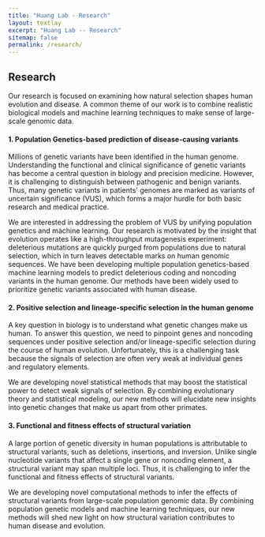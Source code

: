 ```yaml
---
title: "Huang Lab - Research"
layout: textlay
excerpt: "Huang Lab -- Research"
sitemap: false
permalink: /research/
---
```


## Research
Our research is focused on examining how natural selection shapes human evolution and disease. A common theme of our work is to combine realistic biological models and machine learning techniques to make sense of large-scale genomic data.

#### 1. Population Genetics-based prediction of disease-causing variants

Millions of genetic variants have been identified in the human genome. Understanding the functional and clinical significance of genetic variants has become a central question in biology and precision medicine.
However, it is challenging to distinguish between pathogenic and benign variants. Thus, many genetic variants in patients' genomes are marked as variants of uncertain significance (VUS), which forms a major hurdle for both basic research and medical practice.

We are interested in addressing the problem of VUS by unifying population genetics and machine learning. Our research is motivated by the insight that evolution operates like a high-throughput mutagenesis experiment: deleterious mutations are quickly purged from populations due to natural selection, which in turn leaves detectable marks on human genomic sequences.
We have been developing multiple population genetics-based machine learning models to predict deleterious coding and noncoding variants in the human genome. Our methods have been widely used to prioritize genetic variants associated with human disease.

#### 2. Positive selection and lineage-specific selection in the human genome

A key question in biology is to understand what genetic changes make us human. To answer this question, we need to pinpoint genes and noncoding sequences under positive selection and/or lineage-specific selection during the course of human evolution.  Unfortunately, this is a challenging task because the signals of selection are often very weak at individual genes and regulatory elements.

We are developing novel statistical methods that may boost the statistical power to detect weak signals of selection. By combining evolutionary theory and statistical modeling, our new methods will elucidate new insights into genetic changes that make us apart from other primates.

#### 3. Functional and fitness effects of structural variation

A large portion of genetic diversity in human populations is attributable to structural variants, such as deletions, insertions, and inversion. 
Unlike single nucleotide variants that affect a single gene or noncoding element, a structural variant may span multiple loci.
Thus, it is challenging to infer the functional and fitness effects of structural variants.

We are developing novel computational methods to infer the effects of structural variants from large-scale population genomic data. By combining population genetic models and machine learning techniques, our new methods will shed new light on how structural variation contributes to human disease and evolution.

<!--
# While numerous statistical methods have been developed to identify 
#### 2. Genomic determinants of human adaptative evolution
#### Estimation of selection coefficients associated with human coding variants 
<p>
<img src="../images/slider7001400/SmartTipSide.jpg" alt="LASSIE" width="50%" height="50%" style="float:left;margin:0px 10px">

A central challenge in human genomics is to understand the cellular, evolutionary, and clinical significance
of genetic variants. We recently developed a unified population-genetic and machine-learning model,
called Linear Allele-Specific Selection InferencE (LASSIE), for estimating the fitness effects of all potential
single-nucleotide variants, based on polymorphism data and predictive genomic features. We applied
LASSIE to 51 high-coverage genome sequences annotated with 33 genomic features, and constructed a
map of allele-specific selection coefficients across all protein-coding sequences in the human genome. This
map is generally consistent with previous inferences of the bulk distribution of fitness effects, but reveals
pervasive weak negative selection against synonymous mutations. In addition, the estimated selection coefficients
are highly predictive of inherited pathogenic variants and cancer driver mutations, outperforming
state-of-the-art variant prioritization methods. By contrasting our estimated model with ultra-high coverage
ExAC exome-sequencing data, we identified 1,118 genes under unusually strong negative selection, which
tend to be exclusively expressed in the central nervous system or associated with autism spectrum disorder,
as well as 773 genes under unusually weak selection, which tend to be associated with metabolism. This
combination of classical population genetic theory with modern machine-learning and large-scale genomic
data is a powerful paradigm for the study of both human evolution and disease.
</p>

<ul>
  <li>Yi-Fei Huang and Adam Siepel. Estimation of allele-specific fitness effects across human protein-coding sequences and implications for disease. <em>Genome Research</em>. 2019;gr. 245522.118</li>
</ul>


#### Scalable prediction of deleterious noncoding mutations in the human genome

<p>
<img src="../images/slider7001400/LINSIGHT.png" alt="LASSIE" width="50%" height="50%" style="float:left;margin:0px 10px">
Many genetic variants that influence phenotypes of interest are located outside of protein-coding genes, yet existing methods for identifying such variants have poor predictive power. Recently, we developed a new computational method, called LINSIGHT, that substantially improves the prediction of noncoding nucleotide sites at which mutations are likely to have deleterious fitness consequences, and which, therefore, are likely to be phenotypically important. LINSIGHT combines a generalized linear model for functional genomic data with a probabilistic model of molecular evolution. The method is fast and highly scalable, enabling it to exploit the "big data" available in modern genomics. We show that LINSIGHT outperforms the best available methods in identifying human noncoding variants associated with inherited diseases. In addition, we apply LINSIGHT to an atlas of human enhancers and show that the fitness consequences at enhancers depend on cell type, tissue specificity, and constraints at associated promoters.
</p>

<ul>
  <li>
  Yi-Fei Huang, Brad Gulko, and Adam Siepel. Fast, scalable prediction of deleterious
  noncoding variants from functional and population genomic data. <em>Nature Genetics</em>.
  2017;49:618-624
  </li>
</ul>

#### Statistical phylogenetic models for inferring functional protein patches
<p>
<img src="../images/slider7001400/gp4rate.jpg" alt="LASSIE" width="50%" height="50%" style="float:left;margin:0px 10px">
A variety of statistical phylogenetic models have been developed to predict functionally important protein sites, e.g. ligand binding sites or protein-protein interaction interfaces, by comparing sequences from different species. However, most of the existing methods ignore the spatial clustering of functionally important sites in protein tertiary/primary structures, which significantly reduces their power to identify functionally important regions in proteins. We developed several new statistical phylogenetic models for inferring functionally important protein regions in which Gaussian processes or hidden Markov models are used as prior distributions to model the spatial correlation of evolutionary patterns in protein tertiary/primary structures. Both simulation studies and empirical data analyses suggest that these new models outperform classic phylogenetic models. Therefore, these new models may be useful tools for extracting functional insights from protein sequences and for guiding mutagenesis experiments. Furthermore, the new methodologies developed in these models may also be used in the development of new statistical models to answer other important questions in phylogenetics and molecular evolution.
</p>

<ul>
  <li>
  Yi-Fei Huang and G. Brian Golding. FuncPatch: A web server for the fast Bayesian
  inference of conserved functional patches in protein 3D structures. <em>Bioinformatics</em>.
  2015;31:523-531
  </li>

  <li>
  Yi-Fei Huang and G. Brian Golding. Phylogenetic Gaussian process model for
  the inference of functionally important regions in protein tertiary structures. <em>PLoS
  Computational Biology</em>. 2014;10:e1003429.
  </li>

  <li>
  Yi-Fei Huang and G. Brian Golding. Inferring sequence regions under functional
  divergence in duplicate genes. <em>Bioinformatics</em>. 2012;28:176-183.
  </li>
</ul>
-->
